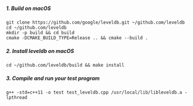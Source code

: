 ##### 1. Build on macOS

```shell
git clone https://github.com/google/leveldb.git ~/github.com/leveldb
cd ~/github.com/leveldb
mkdir -p build && cd build
cmake -DCMAKE_BUILD_TYPE=Release .. && cmake --build .
```

##### 2. Install leveldb on macOS

```shell
cd ~/github.com/leveldb/build && make install
```

##### 3. Compile and run your test program

```shell
g++ -std=c++11 -o test test_leveldb.cpp /usr/local/lib/libleveldb.a -lpthread
```
